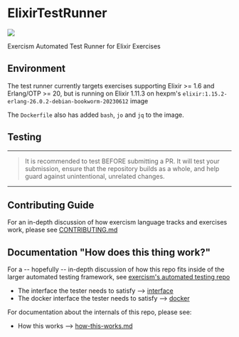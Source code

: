 # ElixirTestRunner

![](https://github.com/exercism/elixir-test-runner/workflows/Elixir%20CI/badge.svg)

Exercism Automated Test Runner for Elixir Exercises

## Environment

The test runner currently targets exercises supporting Elixir >= 1.6 and Erlang/OTP >= 20, but is running on Elixir 1.11.3 on hexpm's `elixir:1.15.2-erlang-26.0.2-debian-bookworm-20230612` image

The `Dockerfile` also has added `bash`, `jo` and `jq` to the image.

## Testing

---

> It is recommended to test BEFORE submitting a PR. It will test your submission, ensure
> that the repository builds as a whole, and help guard against unintentional, unrelated changes.

---

## Contributing Guide

For an in-depth discussion of how exercism language tracks and exercises work, please see [CONTRIBUTING.md](https://github.com/exercism/elixir-test-runner/blob/master/CONTRIBUTING.md)

## Documentation "How does this thing work?"

For a -- hopefully -- in-depth discussion of how this repo fits inside of the larger automated testing framework, see [exercism's automated testing repo](https://github.com/exercism/automated-tests)

- The interface the tester needs to satisfy --> [interface](https://exercism.org/docs/building/tooling/test-runners/interface)
- The docker interface the tester needs to satisfy --> [docker](https://exercism.org/docs/building/tooling/test-runners/docker)

For documentation about the internals of this repo, please see:

- How this works --> [how-this-works.md](https://github.com/exercism/elixir-test-runner/blob/master/how-this-works.md)
